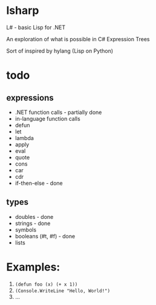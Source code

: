 # lsharp
L# - basic Lisp for .NET

An exploration of what is possible in C# Expression Trees

Sort of inspired by hylang (Lisp on Python)

# todo

## expressions

* .NET function calls - partially done
* in-language function calls
* defun
* let
* lambda
* apply
* eval
* quote
* cons
* car
* cdr
* if-then-else - done

## types

* doubles - done
* strings - done
* symbols 
* booleans (#t, #f) - done
* lists

# Examples:

1. ```(defun foo (x) (+ x 1))```
1. ```(Console.WriteLine "Hello, World!")```
1. ...
